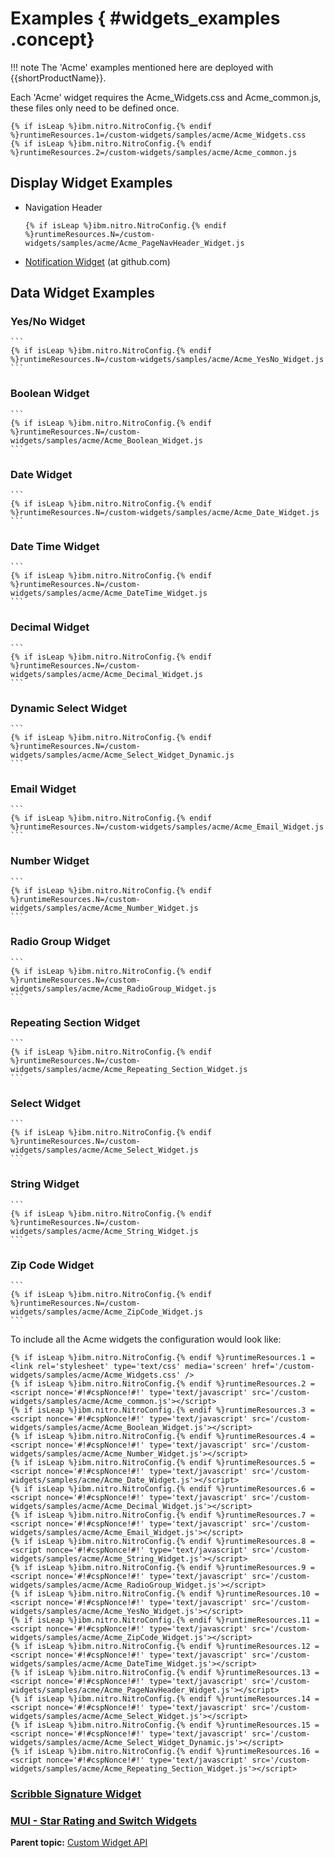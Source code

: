 # Examples { #widgets_examples .concept}

!!! note
    The 'Acme' examples mentioned here are deployed with {{shortProductName}}.

Each 'Acme' widget requires the Acme_Widgets.css and Acme_common.js, these files only need to be defined once.
```
{% if isLeap %}ibm.nitro.NitroConfig.{% endif %}runtimeResources.1=/custom-widgets/samples/acme/Acme_Widgets.css
{% if isLeap %}ibm.nitro.NitroConfig.{% endif %}runtimeResources.2=/custom-widgets/samples/acme/Acme_common.js
```

## Display Widget Examples

- Navigation Header
    ```
    {% if isLeap %}ibm.nitro.NitroConfig.{% endif %}runtimeResources.N=/custom-widgets/samples/acme/Acme_PageNavHeader_Widget.js
    ```
- [Notification Widget](https://github.com/HCL-TECH-SOFTWARE/leap-custom-widgets/tree/main/samples/notification-widget) (at github.com)


## Data Widget Examples

### Yes/No Widget
    ```    
    {% if isLeap %}ibm.nitro.NitroConfig.{% endif %}runtimeResources.N=/custom-widgets/samples/acme/Acme_YesNo_Widget.js
    ```
### Boolean Widget
    ```
    {% if isLeap %}ibm.nitro.NitroConfig.{% endif %}runtimeResources.N=/custom-widgets/samples/acme/Acme_Boolean_Widget.js
    ```
### Date Widget
    ```
    {% if isLeap %}ibm.nitro.NitroConfig.{% endif %}runtimeResources.N=/custom-widgets/samples/acme/Acme_Date_Widget.js
    ```
### Date Time Widget
    ```
    {% if isLeap %}ibm.nitro.NitroConfig.{% endif %}runtimeResources.N=/custom-widgets/samples/acme/Acme_DateTime_Widget.js
    ```
### Decimal Widget
    ```
    {% if isLeap %}ibm.nitro.NitroConfig.{% endif %}runtimeResources.N=/custom-widgets/samples/acme/Acme_Decimal_Widget.js
    ```
### Dynamic Select Widget
    ```
    {% if isLeap %}ibm.nitro.NitroConfig.{% endif %}runtimeResources.N=/custom-widgets/samples/acme/Acme_Select_Widget_Dynamic.js
    ```
### Email Widget
    ```
    {% if isLeap %}ibm.nitro.NitroConfig.{% endif %}runtimeResources.N=/custom-widgets/samples/acme/Acme_Email_Widget.js
    ```
### Number Widget
    ```
    {% if isLeap %}ibm.nitro.NitroConfig.{% endif %}runtimeResources.N=/custom-widgets/samples/acme/Acme_Number_Widget.js
    ```
### Radio Group Widget
    ```
    {% if isLeap %}ibm.nitro.NitroConfig.{% endif %}runtimeResources.N=/custom-widgets/samples/acme/Acme_RadioGroup_Widget.js
    ```
### Repeating Section Widget
    ```
    {% if isLeap %}ibm.nitro.NitroConfig.{% endif %}runtimeResources.N=/custom-widgets/samples/acme/Acme_Repeating_Section_Widget.js
    ```
### Select Widget
    ```
    {% if isLeap %}ibm.nitro.NitroConfig.{% endif %}runtimeResources.N=/custom-widgets/samples/acme/Acme_Select_Widget.js
    ```
### String Widget
    ```
    {% if isLeap %}ibm.nitro.NitroConfig.{% endif %}runtimeResources.N=/custom-widgets/samples/acme/Acme_String_Widget.js
    ```
### Zip Code Widget
    ```
    {% if isLeap %}ibm.nitro.NitroConfig.{% endif %}runtimeResources.N=/custom-widgets/samples/acme/Acme_ZipCode_Widget.js
    ```

To include all the Acme widgets the configuration would look like:
```
{% if isLeap %}ibm.nitro.NitroConfig.{% endif %}runtimeResources.1 = <link rel='stylesheet' type='text/css' media='screen' href='/custom-widgets/samples/acme/Acme_Widgets.css' />
{% if isLeap %}ibm.nitro.NitroConfig.{% endif %}runtimeResources.2 = <script nonce='#!#cspNonce!#!' type='text/javascript' src='/custom-widgets/samples/acme/Acme_common.js'></script>
{% if isLeap %}ibm.nitro.NitroConfig.{% endif %}runtimeResources.3 = <script nonce='#!#cspNonce!#!' type='text/javascript' src='/custom-widgets/samples/acme/Acme_Boolean_Widget.js'></script>
{% if isLeap %}ibm.nitro.NitroConfig.{% endif %}runtimeResources.4 = <script nonce='#!#cspNonce!#!' type='text/javascript' src='/custom-widgets/samples/acme/Acme_Number_Widget.js'></script>
{% if isLeap %}ibm.nitro.NitroConfig.{% endif %}runtimeResources.5 = <script nonce='#!#cspNonce!#!' type='text/javascript' src='/custom-widgets/samples/acme/Acme_Date_Widget.js'></script>
{% if isLeap %}ibm.nitro.NitroConfig.{% endif %}runtimeResources.6 = <script nonce='#!#cspNonce!#!' type='text/javascript' src='/custom-widgets/samples/acme/Acme_Decimal_Widget.js'></script>
{% if isLeap %}ibm.nitro.NitroConfig.{% endif %}runtimeResources.7 = <script nonce='#!#cspNonce!#!' type='text/javascript' src='/custom-widgets/samples/acme/Acme_Email_Widget.js'></script>
{% if isLeap %}ibm.nitro.NitroConfig.{% endif %}runtimeResources.8 = <script nonce='#!#cspNonce!#!' type='text/javascript' src='/custom-widgets/samples/acme/Acme_String_Widget.js'></script>
{% if isLeap %}ibm.nitro.NitroConfig.{% endif %}runtimeResources.9 = <script nonce='#!#cspNonce!#!' type='text/javascript' src='/custom-widgets/samples/acme/Acme_RadioGroup_Widget.js'></script>
{% if isLeap %}ibm.nitro.NitroConfig.{% endif %}runtimeResources.10 = <script nonce='#!#cspNonce!#!' type='text/javascript' src='/custom-widgets/samples/acme/Acme_YesNo_Widget.js'></script>
{% if isLeap %}ibm.nitro.NitroConfig.{% endif %}runtimeResources.11 = <script nonce='#!#cspNonce!#!' type='text/javascript' src='/custom-widgets/samples/acme/Acme_ZipCode_Widget.js'></script>
{% if isLeap %}ibm.nitro.NitroConfig.{% endif %}runtimeResources.12 = <script nonce='#!#cspNonce!#!' type='text/javascript' src='/custom-widgets/samples/acme/Acme_DateTime_Widget.js'></script>
{% if isLeap %}ibm.nitro.NitroConfig.{% endif %}runtimeResources.13 = <script nonce='#!#cspNonce!#!' type='text/javascript' src='/custom-widgets/samples/acme/Acme_PageNavHeader_Widget.js'></script>
{% if isLeap %}ibm.nitro.NitroConfig.{% endif %}runtimeResources.14 = <script nonce='#!#cspNonce!#!' type='text/javascript' src='/custom-widgets/samples/acme/Acme_Select_Widget.js'></script>
{% if isLeap %}ibm.nitro.NitroConfig.{% endif %}runtimeResources.15 = <script nonce='#!#cspNonce!#!' type='text/javascript' src='/custom-widgets/samples/acme/Acme_Select_Widget_Dynamic.js'></script>
{% if isLeap %}ibm.nitro.NitroConfig.{% endif %}runtimeResources.16 = <script nonce='#!#cspNonce!#!' type='text/javascript' src='/custom-widgets/samples/acme/Acme_Repeating_Section_Widget.js'></script>
```

### [Scribble Signature Widget](https://github.com/HCL-TECH-SOFTWARE/leap-custom-widgets/tree/main/samples/signature-widget)


### [MUI - Star Rating and Switch Widgets](https://github.com/HCL-TECH-SOFTWARE/leap-custom-widgets/tree/main/samples/mui-widgets)


**Parent topic:** [Custom Widget API](customwidgetapi_landing.md)

